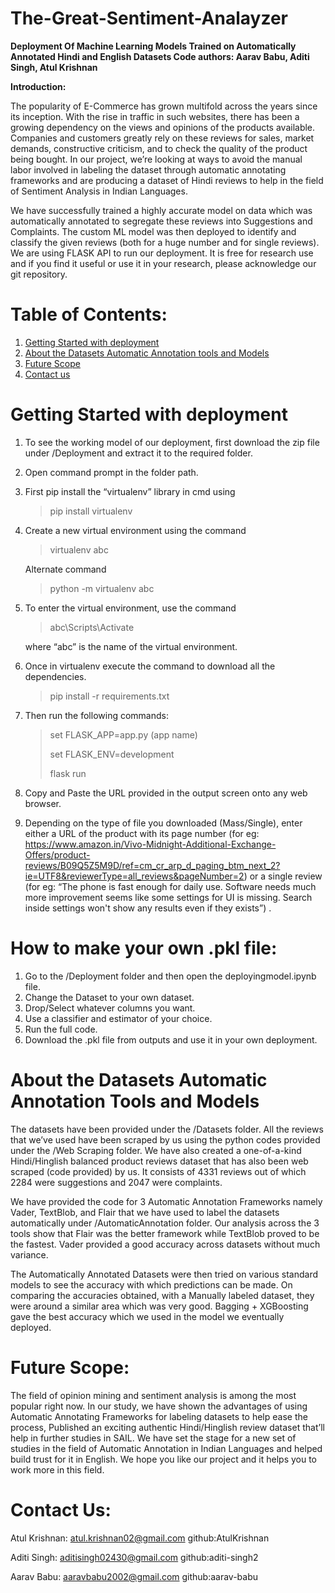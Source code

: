 # The-Great-Sentiment-Analayzer
**Deployment Of Machine Learning Models Trained on Automatically Annotated Hindi and English Datasets
Code authors: Aarav Babu, Aditi Singh, Atul Krishnan**

**Introduction:**

The popularity of E-Commerce has grown multifold across the years since its inception. With the rise in traffic in such websites, there has been a growing dependency on the views and opinions of the products available. Companies and customers greatly rely on these reviews for sales, market demands, constructive criticism, and to check the quality of the product being bought. In our project, we’re looking at ways to avoid the manual labor involved in labeling the dataset through automatic annotating frameworks and are producing a dataset of Hindi reviews to help in the field of Sentiment Analysis in Indian Languages.

We have successfully trained a highly accurate model on data which was automatically annotated to segregate these reviews into Suggestions and Complaints. The custom ML model was then deployed to identify and classify the given reviews (both for a huge number and for single reviews). We are using FLASK API to run our deployment. It is free for research use and if you find it useful or use it in your research, please acknowledge our git repository.

# Table of Contents:

1. [Getting Started with deployment](#getting-started-with-deployment)
2. [About the Datasets Automatic Annotation tools and Models](#about-the-datasets-automatic-annotation-tools-and-models)
3. [Future Scope](#future-scope)
4. [Contact us](#contact-us)

# Getting Started with deployment

1. To see the working model of our deployment, first download the zip file under /Deployment and extract it to the required folder.
2. Open command prompt in the folder path.
3. First pip install the “virtualenv” library in cmd using 
 	>pip install virtualenv

5. Create a new virtual environment using the command 
	>virtualenv abc
	
   Alternate command 
 	>python -m virtualenv abc
   
3. To enter the virtual environment, use the  command
 	>abc\Scripts\Activate
	
   where “abc” is the name of the virtual environment.
6. Once in virtualenv execute the command to download all the dependencies.
 	>pip install -r requirements.txt 
 
7. Then run the following commands:
  	> set FLASK_APP=app.py (app name)
  	> 
  	> set FLASK_ENV=development
  	> 
  	> flask run
  
8. Copy and Paste the URL provided in the output screen onto any web browser.
9. Depending on the type of file you downloaded (Mass/Single), enter either a URL of the product with its page number
 (for eg: https://www.amazon.in/Vivo-Midnight-Additional-Exchange-Offers/product-reviews/B09Q5Z5M9D/ref=cm_cr_arp_d_paging_btm_next_2?ie=UTF8&reviewerType=all_reviews&pageNumber=2) or a single review (for eg: “The phone is fast enough for daily use. Software needs much more improvement seems like some settings for UI is missing. Search inside settings won't show any results even if they exists”) .

# How to make your own .pkl file:
1. Go to the /Deployment folder and then open the deployingmodel.ipynb file.
2. Change the Dataset to your own dataset.
3. Drop/Select whatever columns you want.
4. Use a classifier and estimator of your choice.
5. Run the full code.
6. Download the .pkl file from outputs and use it in your own deployment.

# About the Datasets Automatic Annotation Tools and Models

The datasets have been provided under the /Datasets folder. All the reviews that we’ve used have been scraped by us using the python codes provided under the /Web Scraping folder. We have also created a one-of-a-kind Hindi/Hinglish balanced product reviews dataset that has also been web scraped (code provided) by us. It consists of 4331 reviews out of which 2284 were suggestions and 2047 were complaints.

We have provided the code for 3 Automatic Annotation Frameworks namely Vader, TextBlob, and Flair that we have used to label the datasets automatically under /AutomaticAnnotation folder. Our analysis across the 3 tools show that Flair was the better framework while TextBlob proved to be the fastest. Vader provided a good accuracy across datasets without much variance. 

The Automatically Annotated Datasets were then tried on various standard models to see the accuracy with which predictions can be made. On comparing the accuracies obtained, with a Manually labeled dataset, they were around a similar area which was very good. Bagging + XGBoosting gave the best accuracy which we used in the model we eventually deployed.

# Future Scope:

The field of opinion mining and sentiment analysis is among the most popular right now. In our study, we have shown the advantages of using Automatic Annotating Frameworks for labeling datasets to help ease the process, Published an exciting authentic Hindi/Hinglish review dataset that’ll help in further studies in SAIL. 
We have set the stage for a new set of studies in the field of Automatic Annotation in Indian Languages and helped build trust for it in English.
We hope you like our project and it helps you to work more in this field.

# Contact Us:

Atul Krishnan: atul.krishnan02@gmail.com github:AtulKrishnan

Aditi Singh: aditisingh02430@gmail.com github:aditi-singh2

Aarav Babu: aaravbabu2002@gmail.com github:aarav-babu


